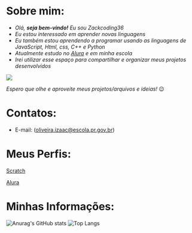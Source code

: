 # Sobre mim:

- _Olá, **seja bem-vindo!** Eu sou Zackcoding36_
- _Eu estou interessado em aprender novas linguagens_
- _Eu também estou aprendendo a programar usando as linguagens de JavaScript, Html, css, C++ e Python_
- _Atualmente estudo no [Alura](https://www.alura.com.br/) e em minha escola_
- _Irei utilizar esse espaço para compartilhar e organizar meus projetos desenvolvidos_

![](https://media.tenor.com/24tIz3UhN50AAAAC/reasonsimbroke-xbox.gif)

*Espero que olhe e aproveite meus projetos/arquivos e ideias!* 😉

# Contatos:

- E-mail: (oliveira.izaac@escola.pr.gov.br)

# Meus Perfis:

[Scratch](https://scratch.mit.edu/users/Zackmaster36/) 

[Alura](https://cursos.alura.com.br/user/izaac-colodel-3162)

# Minhas Informações: 

![Anurag's GitHub stats](https://github-readme-stats.vercel.app/api?username=Zackcoding36&theme=merko&show_icons=true)
![Top Langs](https://github-readme-stats.vercel.app/api/top-langs/?username=Zackcoding36&theme=merko&layout=compact)
